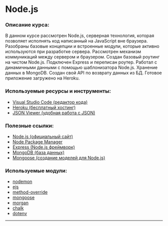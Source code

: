 # Node.js

### Описание курса:

В данном курсе рассмотрен Node.js, серверная технология, которая позволяет исполнять код написанный на JavaScript вне браузера. Разобраны базовые концепции и встроенные модули, которые активно используются при разработке сервера. Рассмотрен механизм коммуникаций между сервером и браузером. Создан базовый роутинг на чистом Node.js. Подключен Express и переписан роутер. Работал с динамичными данными с помощью шаблонизатора Node.js. Хранение данных в MongoDB. Создан свой API по возврату данных из БД. Готовое приложение загружено на Heroku.

### Используемые ресурсы и инструменты:

- [Visual Studio Code (редактор кода)](https://code.visualstudio.com)
- [Heroku (бесплатный хостинг)](http://heroku.com)
- [JSON Viewer (удобная работа с JSON)](https://chrome.google.com/webstore/detail/json-viewer/gbmdgpbipfallnflgajpaliibnhdgobh?hl=ru)

### Полезные ссылки:

- [Node.js (официальный сайт)](https://nodejs.org/en/)
- [Node Package Manager](https://www.npmjs.com)
- [Express (Node.js фреймворк)](https://expressjs.com/ru/)
- [MongoDB (база данных)](https://www.mongodb.com)
- [Mongoose (создание моделей для Node.js)](https://mongoosejs.com)

### Используемые модули:

- [nodemon](https://www.npmjs.com/package/nodemon)
- [ejs](https://www.npmjs.com/package/ejs)
- [method-override](https://www.npmjs.com/package/method-override)
- [mongoose](https://www.npmjs.com/package/mongoose)
- [morgan](https://www.npmjs.com/package/morgan)
- [chalk](https://www.npmjs.com/package/chalk)
- [dotenv](https://www.npmjs.com/package/dotenv)

---

[linkedin]: https://www.linkedin.com/in/pavel-liashkevich
